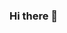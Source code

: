 ### Hi there 👋

<!--
**yujin37/yujin37** is a ✨ _special_ ✨ repository because its `README.md` (this file) appears on your GitHub profile.

Here are some ideas to get you started:

- 🔭 I’m currently working on ...
<a href="https://developer.python.com" target="_blank"><img src="https://img.shields.io/badge/
Python-#3776AB?style=flat-square&logo=Python&logoColor=white"/></a>
<a href="https://developer.C.com" target="_blank"><img src="https://img.shields.io/badge/
C-#A8B9CC?style=flat-square&logo=C&logoColor=white"/></a>
<a href="https://developer.MySQL.com" target="_blank"><img src="https://img.shields.io/badge/
MySQL-#CC2927?style=flat-square&logo=MySQL&logoColor=white"/></a>
- 🌱 I’m currently learning programming language(c, python,SQL)
- 👯 I’m looking to collaborate on data analysis
- 🤔 I’m looking for help with good programmer
- 💬 Ask me about something
- 📫 How to reach me: yj061628@gmail.com
- 😄 Pronouns: ...
- ⚡ Fun fact: ...
![Anurag's GitHub stats](https://github-readme-stats.vercel.app/api?username=yujin37 &theme=default&show_icons=true)

